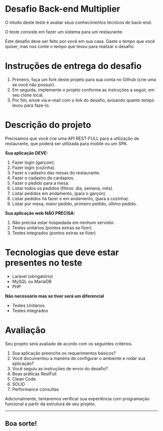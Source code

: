 # Desafio Back-end Multiplier

O intuito deste teste é avaliar seus conhecimentos técnicos de back-end.

O teste consiste em fazer um sistema para um restaurante.

Este desafio deve ser feito por você em sua casa. Gaste o tempo que você quiser, mas nos conte o tempo que levou para realizar o desafio.

# Instruções de entrega do desafio

1. Primeiro, faça um fork deste projeto para sua conta no Github (crie uma se você não possuir).
2. Em seguida, implemente o projeto conforme as instruções a seguir, em seu clone local.
3. Por fim, envie via e-mail com o link do desafio, avisando quanto tempo levou para faze-lo.

# Descrição do projeto

Precisamos que você crie uma API REST-FULL para a utilização de restaurante, que poderá ser utilizada para mobile ou um SPA.

**Sua aplicação DEVE:**

1. Fazer login (garçom).
2. Fazer login (cozinha).
3. Fazer o cadastro das mesas do restaurante.
4. Fazer o cadastro de cardapios.
5. Fazer o pedido para a mesa.
6. Listar todos os pedidos (filtros: dia, semana, mês).
7. Listar pedidos em andamento, (para o garçon).
8. Listar pedidos há fazer e em andamento, (para a cozinha).
9. Listar por mesa, maior pedido, primeiro pedido, último pedido.

**Sua aplicação web NÃO PRECISA:**

1. Não precisa estar hospedada em nenhum servidor.
2. Testes unitários (pontos extras se fizer)
3. Testes integrados (pontos extras se fizer)

# Tecnologias que deve estar presentes no teste

- Laravel (obrigatório)
- MySQL ou MariaDB
- PHP

**Não necessário mas se tiver será um diferencial**

- Testes Unitários
- Testes integrados

# Avaliação

Seu projeto será avaliado de acordo com os seguintes critérios.

1. Sua aplicação preenche os requerimentos básicos?
2. Você documentou a maneira de configurar o ambiente e rodar sua aplicação?
3. Você seguiu as instruções de envio do desafio?
4. Boas práticas RestFull
5. Clean Code
6. SOLID
7. Performance consultas

Adicionalmente, tentaremos verificar sua experiência com programação funcional a partir da estrutura de seu projeto.

---

## Boa sorte!
